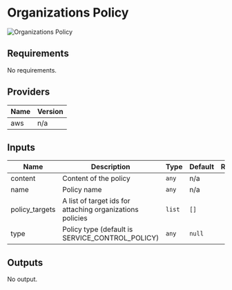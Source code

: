 # Organizations Policy

![Organizations Policy](aws\_organizations\_policy.png)

## Requirements

No requirements.

## Providers

| Name | Version |
|------|---------|
| aws | n/a |

## Inputs

| Name | Description | Type | Default | Required |
|------|-------------|------|---------|:--------:|
| content | Content of the policy | `any` | n/a | yes |
| name | Policy name | `any` | n/a | yes |
| policy\_targets | A list of target ids for attaching organizations policies | `list` | `[]` | no |
| type | Policy type (default is SERVICE\_CONTROL\_POLICY) | `any` | `null` | no |

## Outputs

No output.

